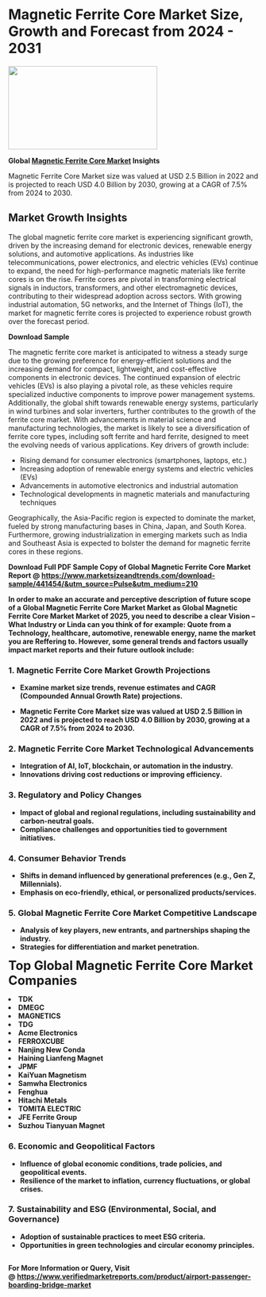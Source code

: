 <H1>Magnetic Ferrite Core Market Size, Growth and Forecast from 2024 - 2031</H1><img class="aligncenter size-medium wp-image-584254" src="https://thirdeyenews.in/wp-content/uploads/2024/09/Global-Market-Research-300x168.jpeg" alt="" width="300" height="168" /><p><strong>Global&nbsp;<a href="https://www.marketsizeandtrends.com/download-sample/441454/&amp;utm_source=Pulse&amp;utm_medium=210">Magnetic Ferrite Core Market</a> Insights</strong></p><p>Magnetic Ferrite Core Market size was valued at USD 2.5 Billion in 2022 and is projected to reach USD 4.0 Billion by 2030, growing at a CAGR of 7.5% from 2024 to 2030.</p><p><h2>Market Growth Insights</h2> <p>The global magnetic ferrite core market is experiencing significant growth, driven by the increasing demand for electronic devices, renewable energy solutions, and automotive applications. As industries like telecommunications, power electronics, and electric vehicles (EVs) continue to expand, the need for high-performance magnetic materials like ferrite cores is on the rise. Ferrite cores are pivotal in transforming electrical signals in inductors, transformers, and other electromagnetic devices, contributing to their widespread adoption across sectors. With growing industrial automation, 5G networks, and the Internet of Things (IoT), the market for magnetic ferrite cores is projected to experience robust growth over the forecast period.</p> <p><strong>Download Sample</strong></p> <p>The magnetic ferrite core market is anticipated to witness a steady surge due to the growing preference for energy-efficient solutions and the increasing demand for compact, lightweight, and cost-effective components in electronic devices. The continued expansion of electric vehicles (EVs) is also playing a pivotal role, as these vehicles require specialized inductive components to improve power management systems. Additionally, the global shift towards renewable energy systems, particularly in wind turbines and solar inverters, further contributes to the growth of the ferrite core market. With advancements in material science and manufacturing technologies, the market is likely to see a diversification of ferrite core types, including soft ferrite and hard ferrite, designed to meet the evolving needs of various applications. Key drivers of growth include: <ul> <li>Rising demand for consumer electronics (smartphones, laptops, etc.)</li> <li>Increasing adoption of renewable energy systems and electric vehicles (EVs)</li> <li>Advancements in automotive electronics and industrial automation</li> <li>Technological developments in magnetic materials and manufacturing techniques</li> </ul> Geographically, the Asia-Pacific region is expected to dominate the market, fueled by strong manufacturing bases in China, Japan, and South Korea. Furthermore, growing industrialization in emerging markets such as India and Southeast Asia is expected to bolster the demand for magnetic ferrite cores in these regions. <p><strong></p><p><span class=""><strong>Download Full PDF Sample Copy of Global Magnetic Ferrite Core Market Report</strong> @ <a href="https://www.marketsizeandtrends.com/download-sample/441454/&amp;utm_source=Pulse&amp;utm_medium=210" target="_blank">https://www.marketsizeandtrends.com/download-sample/441454/&amp;utm_source=Pulse&amp;utm_medium=210</a></span></p><p>In order to make an accurate and perceptive description of future scope of a Global&nbsp;Magnetic Ferrite Core Market Market as Global&nbsp;Magnetic Ferrite Core Market Market of 2025, you need to describe a clear Vision &ndash; What Industry or Linda can you think of for example: Quote from a Technology, healthcare, automotive, renewable energy, name the market you are Reffering to. However, some general trends and factors usually impact market reports and their future outlook include:</p><h3>1.&nbsp;<strong>Magnetic Ferrite Core Market Growth Projections</strong></h3><ul><li>Examine market size trends, revenue estimates and CAGR (Compounded Annual Growth Rate) projections.</li><li><p>Magnetic Ferrite Core Market size was valued at USD 2.5 Billion in 2022 and is projected to reach USD 4.0 Billion by 2030, growing at a CAGR of 7.5% from 2024 to 2030.</p></li></ul><h3>2.&nbsp;<strong>Magnetic Ferrite Core Market Technological Advancements</strong></h3><ul><li>Integration of AI, IoT, blockchain, or automation in the industry.</li><li>Innovations driving cost reductions or improving efficiency.</li></ul><h3>3.&nbsp;<strong>Regulatory and Policy Changes</strong></h3><ul><li>Impact of global and regional regulations, including sustainability and carbon-neutral goals.</li><li>Compliance challenges and opportunities tied to government initiatives.</li></ul><h3>4.&nbsp;<strong>Consumer Behavior Trends</strong></h3><ul><li>Shifts in demand influenced by generational preferences (e.g., Gen Z, Millennials).</li><li>Emphasis on eco-friendly, ethical, or personalized products/services.</li></ul><h3>5.&nbsp;<strong>Global Magnetic Ferrite Core Market Competitive Landscape</strong></h3><ul><li>Analysis of key players, new entrants, and partnerships shaping the industry.</li><li>Strategies for differentiation and market penetration.</li></ul><p data-pm-slice="1 1 []"><span style="color: inherit; font-family: inherit; font-size: 25px;">Top Global Magnetic Ferrite Core Market Companies</span></p><div class="" data-test-id=""><p><li>TDK</li><li> DMEGC</li><li> MAGNETICS</li><li> TDG</li><li> Acme Electronics</li><li> FERROXCUBE</li><li> Nanjing New Conda</li><li> Haining Lianfeng Magnet</li><li> JPMF</li><li> KaiYuan Magnetism</li><li> Samwha Electronics</li><li> Fenghua</li><li> Hitachi Metals</li><li> TOMITA ELECTRIC</li><li> JFE Ferrite Group</li><li> Suzhou Tianyuan Magnet</li></p></div><h3>6.&nbsp;<strong>Economic and Geopolitical Factors</strong></h3><ul><li>Influence of global economic conditions, trade policies, and geopolitical events.</li><li>Resilience of the market to inflation, currency fluctuations, or global crises.</li></ul><h3>7.&nbsp;<strong>Sustainability and ESG (Environmental, Social, and Governance)</strong></h3><ul><li>Adoption of sustainable practices to meet ESG criteria.</li><li>Opportunities in green technologies and circular economy principles.</li></ul><h2><strong style="font-size: 14px;">For More Information or Query, Visit @&nbsp;</strong><a style="background-color: #ffffff; font-size: 14px;" href="https://www.marketsizeandtrends.com/report/magnetic-ferrite-core-market/" target="_blank">https://www.verifiedmarketreports.com/product/airport-passenger-boarding-bridge-market</a></h2>
